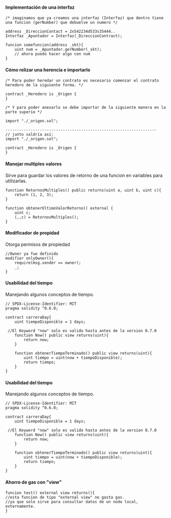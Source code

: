 #### Implementación de una interfaz
``` Solidity
/* imaginamos que ya creamos una interfaz (Interfaz) que dentro tiene
una funcion (gerNumber) que debuelve un numero */

address _DireccionContact = 2x542234d533s35444..
Interfaz _Apuntador = Interfaz(_DireccionContract);

funcion somefuncion(address _skt){
	uint num = _Apuntador.gerNumber(_skt);
	// ahora puedo hacer algo con num
}

```

#### Cómo relizar una herencia e importarlo
``` Solidity
/* Para poder heredar un contrato es necesario comenzar el contrato
heredero de la siguiente forma. */

contract _Heredero is _Origen {
}

/* Y para poder anexarlo se debe importar de la siguiente manera en la
parte superio */

import "./_origen.sol";

------------------------------------------------------------------
// junto saldría así:
import "./_origen.sol";

contract _Heredero is _Origen {
}
```

#### Manejar multiples valores
Sirve para guardar los valores de retorno de una funcion en variables para utilizarlas.
``` Solidity
function RetornosMultiples() public returns(uint a, uint b, uint c){
	return (1, 2, 3);
}

function obtenerUltimoValorRetorno() external {
	uint c;
	(,,c) = RetornosMultiples();
}
```

#### Modificador de propidad
Otorga permisos de propiedad
``` Solidity
//Owner ya fue definido
modifier onlyOwner(){
	require(msg.sender == owner);
	_;
}
```

#### Usabilidad del tiempo
Manejando algunos conceptos de tiempo.

``` Solidity 
// SPDX-License-Identifier: MIT
pragma solidity ^0.6.0;

contract carreraDay{
	uint tiempoDisponible = 1 days;
 
 //El Keyword "now" solo es valido hasta antes de la version 0.7.0
 	function Now() public view returns(uint){
 		return now;
 	}
 
 	function obtenerTiempoTerminado() public view returns(uint){
 		uint tiempo = uint(now + tiempoDisponible);
 		return tiempo;
 	}
}
```

#### Usabilidad del tiempo
Manejando algunos conceptos de tiempo.

``` Solidity 
// SPDX-License-Identifier: MIT
pragma solidity ^0.6.0;

contract carreraDay{
	uint tiempoDisponible = 1 days;
 
 //El Keyword "now" solo es valido hasta antes de la version 0.7.0
 	function Now() public view returns(uint){
 		return now;
 	}
 
 	function obtenerTiempoTerminado() public view returns(uint){
 		uint tiempo = uint(now + tiempoDisponible);
 		return tiempo;
 	}
}
```

#### Ahorro de gas con "view"
``` Solidity 
funcion test() external view returns(){
//esta funcion de tipo "external view" no gasta gas.
//ya que solo sirve para consultar datos de un nodo local, externamente.
}

```


